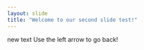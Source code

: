```yaml
---
layout: slide
title: "Welcome to our second slide test!"
---
```

new text
Use the left arrow to go back!
